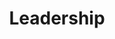 ---
templateKey: 'leadership'
path: /leadership
image: ../img/home.png
title: Leadership
subheading: Meet our 2023-2024 Executive Board and Committee Chairs

positions:
  exec:
    - image: /img/brothers/rho/207.jpg
      text: > # we use text/major instead of name/position just cuz lazy and re-use code lol
        Sam Chan
      major: > 
        Co-Regent
    - image: /img/brothers/rho/201.jpg
      text: >
        Kai Alcayde
      major: > 
        Co-Regent
    - image: /img/brothers/sigma/222.jpg
      text: >
        Tracy Nguyen
      major: > 
        Corresponding Secretary
    - image: /img/brothers/rho/200.jpg
      text: >
        Angela Liu
      major: > 
        Marshal
    - image: /img/brothers/sigma/209.jpg
      text: >
        Alan Vuong
      major: > 
        Treasurer
    - image: /img/brothers/rho/199.jpg
      text: >
        Christina Pham
      major: > 
        Scribe
    - image: /img/brothers/rho/203.jpg
      text: >
        Krish Shah
      major: > 
        Inner Guard
    - image: /img/brothers/rho/200.jpg
      text: >
        Darren Huai
      major: > 
        Outer Guard
  chairs:
    - image: /img/brothers/sigma/210.jpg
      text: >
        Annie Cen
      major: > 
        Co-External Affairs Chair
    - image: /img/brothers/sigma/216.jpg
      text: >
        Kelly Tran
      major: > 
        Co-External Affairs Chair
    - image: /img/brothers/sigma/213.jpg
      text: >
        Clara Lee
      major: > 
        Co-Rush Chair
    # - image: /img/brothers/sigma/210.jpg      // TODO:Fill in with Teresa later
    #   text: >
    #     Annie Cen
    #   major: > 
    #     Co-Rush Chair
    - image: /img/brothers/sigma/209.jpg
      text: >
        Alan Vuong
      major: > 
        Co-Webmaster
    - image: /img/brothers/sigma/217.jpg
      text: >
        Kelly Yu
      major: > 
        Co-Webmaster
    # - image: /img/brothers/pi/194.jpeg    // TODO: Don't have one yet
    #   text: >
    #     Wyatt Babcock
    #   major: > 
    #     Projects Chair
    - image: /img/brothers/tau/230.jpeg
      text: >
        Lana Dang
      major: > 
        Service Chair
    - image: /img/brothers/tau/226.jpeg
      text: >
        Fundraising Chair
      major: > 
        Fundraising Chair
    - image: /img/brothers/rho/198.jpg
      text: >
        Annie Wang
      major: > 
        Professional Fraternity Council Chair
    - image: /img/brothers/sigma/212.jpg
      text: >
        Cheryl Lim
      major: > 
        Co-Brotherhood Chair
    - image: /img/brothers/sigma/220.jpg
      text: >
        Ryan Ung
      major: > 
        Co-Brotherhood Chair
    - image: /img/brothers/sigma/214.jpg
      text: >
        Jack Lin
      major: > 
        Co-Professional Development Chair
    - image: /img/brothers/sigma/215.jpg
      text: >
        Jason Co
      major: > 
        Co-Professional Development Chair
    - image: /img/brothers/rho/208.jpg
      text: >
        Victoria Ignacio
      major: > 
        Historian

---